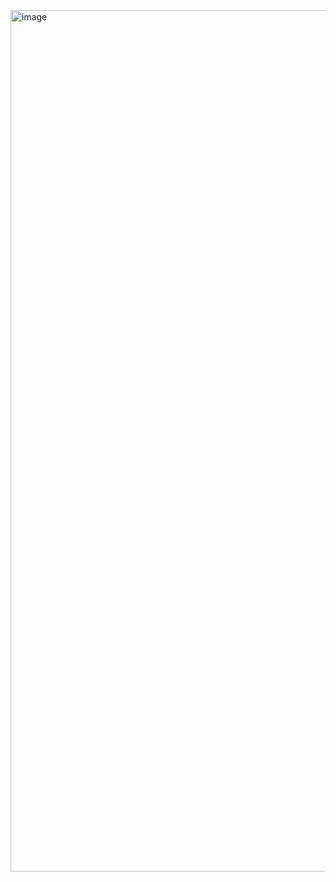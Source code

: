 <img width="663" height="1378" alt="image" src="https://github.com/user-attachments/assets/2f15fdf0-a12c-4bd9-bae5-d5a47bb29740" />
